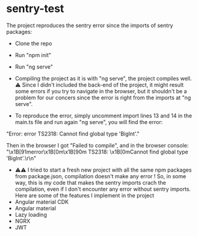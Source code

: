# sentry-test

The project reproduces the sentry error since the imports of sentry packages:
- Clone the repo
- Run "npm init"
- Run "ng serve"

- Compiling the project as it is with "ng serve", the project compiles well. ⚠️ Since I didn't included the back-end of the project, it might result some errors if you try to navigate in the browser, but it shouldn't be a problem for our concers since the error is right from the imports at "ng serve".

- To reproduce the error, simply uncomment import lines 13 and 14 in the main.ts file and run again "ng serve", you will find the error:
  
"Error: error TS2318: Cannot find global type 'BigInt'."

Then in the browser I got "Failed to compile", and in the browser console:
"\x1B[91merror\x1B[0m\x1B[90m TS2318: \x1B[0mCannot find global type 'BigInt'.\r\n"

- ⚠️⚠️ I tried to start a fresh new project with all the same npm packages from package.json, compilation doesn't make any error ! So, in some way, this is my code that makes the sentry imports crach the compilation, even if I don't encounter any error without sentry imports. Here are some of the features I implement in the project
- Angular material CDK
- Angular material
- Lazy loading
- NGRX
- JWT
